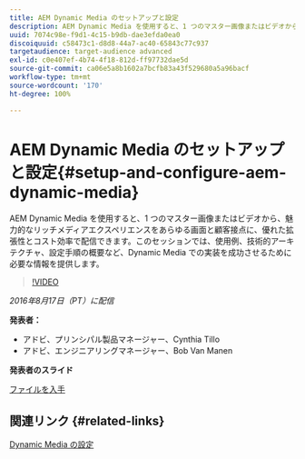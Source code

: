 ```yaml
---
title: AEM Dynamic Media のセットアップと設定
description: AEM Dynamic Media を使用すると、1 つのマスター画像またはビデオから、魅力的なリッチメディアエクスペリエンスをあらゆる画面と顧客接点に、優れた拡張性とコスト効率で配信できます。このセッションでは、使用例、技術的アーキテクチャ、設定手順の概要など、Dynamic Media での実装を成功させるために必要な情報を提供します。
uuid: 7074c98e-f9d1-4c15-b9db-dae3efda0ea0
discoiquuid: c58473c1-d8d8-44a7-ac40-65843c77c937
targetaudience: target-audience advanced
exl-id: c0e407ef-4b74-4f18-812d-ff97732dae5d
source-git-commit: ca06e5a8b1602a7bcfb83a43f529680a5a96bacf
workflow-type: tm+mt
source-wordcount: '170'
ht-degree: 100%

---
```


# AEM Dynamic Media のセットアップと設定{#setup-and-configure-aem-dynamic-media}

AEM Dynamic Media を使用すると、1 つのマスター画像またはビデオから、魅力的なリッチメディアエクスペリエンスをあらゆる画面と顧客接点に、優れた拡張性とコスト効率で配信できます。このセッションでは、使用例、技術的アーキテクチャ、設定手順の概要など、Dynamic Media での実装を成功させるために必要な情報を提供します。

>[!VIDEO](https://video.tv.adobe.com/v/19297/?quality=9)

*2016年8月17日（PT）に配信*

**発表者：**

* アドビ、プリンシパル製品マネージャー、Cynthia Tillo
* アドビ、エンジニアリングマネージャー、Bob Van Manen

**発表者のスライド**

[ファイルを入手](assets/aemgems-081716-dynamic-media-configuration.pdf)

## 関連リンク {#related-links}

[Dynamic Media の設定](https://docs.adobe.com/docs/ja/aem/6-2/administer/content/dynamic-media/config-dynamic.html)

<!--
[Get back to the Overview](https://helpx.adobe.com/experience-manager/kt/eseminars/gems/aem-index.html)
-->

